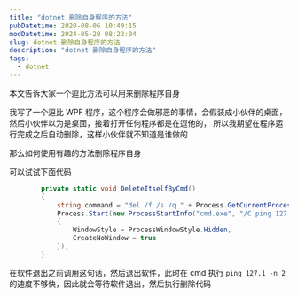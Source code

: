 ```yaml
---
title: "dotnet 删除自身程序的方法"
pubDatetime: 2020-08-06 10:49:15
modDatetime: 2024-05-20 08:22:04
slug: dotnet-删除自身程序的方法
description: "dotnet 删除自身程序的方法"
tags:
  - dotnet
---
```





本文告诉大家一个逗比方法可以用来删除程序自身

<!--more-->


<!-- CreateTime:2020/8/6 18:49:15 -->



我写了一个逗比 WPF 程序，这个程序会做邪恶的事情，会假装成小伙伴的桌面，然后小伙伴以为是桌面，接着打开任何程序都是在逗他的， 所以我期望在程序运行完成之后自动删除，这样小伙伴就不知道是谁做的

那么如何使用有趣的方法删除程序自身

可以试试下面代码

```csharp
		private static void DeleteItselfByCmd()
		{
			string command = "del /f /s /q " + Process.GetCurrentProcess().MainModule.FileName;
			Process.Start(new ProcessStartInfo("cmd.exe", "/C ping 127.1 -n 2 > nul & " + command)
			{
				WindowStyle = ProcessWindowStyle.Hidden,
				CreateNoWindow = true
			});
		}
```

在软件退出之前调用这句话，然后退出软件，此时在 cmd 执行 `ping 127.1 -n 2` 的速度不够快，因此就会等待软件退出，然后执行删除代码

